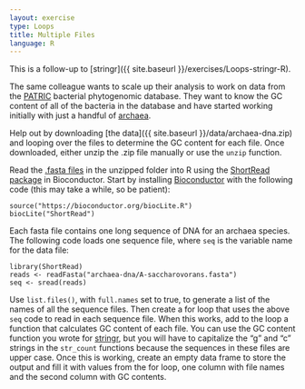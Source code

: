 ```yaml
---
layout: exercise
type: Loops
title: Multiple Files
language: R
---
```


This is a follow-up to [stringr]({{ site.baseurl }}/exercises/Loops-stringr-R).

The same colleague wants to scale up their analysis to work on data from the [PATRIC](http://www.patricbrc.org) bacterial phytogenomic database. They want to know the GC content of all of the bacteria in the database and have started working initially 
with just a handful of [archaea](https://en.wikipedia.org/wiki/Archaea). 

Help out by downloading [the data]({{ site.baseurl }}/data/archaea-dna.zip)
and looping over the files to determine the GC content for each file. Once 
downloaded, either unzip the .zip file manually or use the `unzip` function. 

Read the [.fasta files](https://en.wikipedia.org/wiki/FASTA_format) in the unzipped 
folder into R using the [ShortRead package](http://www.bioconductor.org/packages/release/bioc/html/ShortRead.html) in Bioconductor. Start by installing [Bioconductor](http://www.bioconductor.org/install/) with the following code (this may take a
while, so be patient): 

```
source("https://bioconductor.org/biocLite.R")
biocLite("ShortRead")
```

Each fasta file contains one long sequence of DNA for an archaea species. The 
following code loads one sequence file, where `seq` is the variable name for the data 
file:

```
library(ShortRead)
reads <- readFasta("archaea-dna/A-saccharovorans.fasta")
seq <- sread(reads)
```

Use `list.files()`, with `full.names` set to true, to generate a list of the names
of all the sequence files. Then create a for loop that uses the above `seq` code to 
read in each sequence file. When this works, add to the loop a function that 
calculates GC content of each file. You can use the GC content function you wrote for 
[stringr]({{site.baseurl}}/exercises/Loops-stringr-R), but you will have to 
capitalize the “g” and “c” strings in the `str_count` functions because the sequences 
in these files are upper case. Once this is working, create an empty data frame to 
store the output and fill it with values from the for loop, one column with file 
names and the second column with GC contents. 
